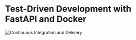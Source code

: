 # Test-Driven Development with FastAPI and Docker

![Continuous Integration and Delivery](https://github.com/udupa-varun/fastapi-tdd-docker/workflows/Continuous%20Integration%20and%20Delivery/badge.svg?branch=main)